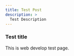 ```yaml
---
title: Test Post
description: >
  Test Description
---
```


### Test title

This is web develop test page.
